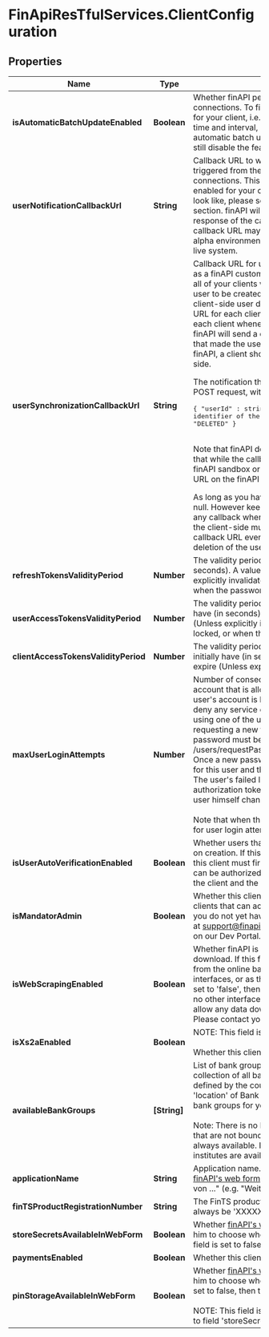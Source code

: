 # FinApiResTfulServices.ClientConfiguration

## Properties
Name | Type | Description | Notes
------------ | ------------- | ------------- | -------------
**isAutomaticBatchUpdateEnabled** | **Boolean** | Whether finAPI performs a regular automatic update of your users' bank connections. To find out how the automatic batch update is configured for your client, i.e. which bank connections get updated, and at which time and interval, please contact your Sys-Admin. Note that even if the automatic batch update is enabled for your client, individual users can still disable the feature for their own bank connections. | 
**userNotificationCallbackUrl** | **String** | Callback URL to which finAPI sends the notification messages that are triggered from the automatic batch update of the users' bank connections. This field is only relevant if the automatic batch update is enabled for your client. For details about what the notification messages look like, please see the documentation in the 'Notification Rules' section. finAPI will call this URL with HTTP method POST. Note that the response of the call is not processed by finAPI. Also note that while the callback URL may be a non-secured (http) URL on the finAPI sandbox or alpha environment, it MUST be a SSL-secured (https) URL on the finAPI live system. | [optional] 
**userSynchronizationCallbackUrl** | **String** | Callback URL for user synchronization. This field should be set if you - as a finAPI customer - have multiple clients using finAPI. In such case, all of your clients will share the same user base, making it possible for a user to be created in one client, but then deleted in another. To keep the client-side user data consistent in all clients, you should set a callback URL for each client. finAPI will send a notification to the callback URL of each client whenever a user of your user base gets deleted. Note that finAPI will send a deletion notification to ALL clients, including the one that made the user deletion request to finAPI. So when deleting a user in finAPI, a client should rely on the callback to delete the user on its own side. <p>The notification that finAPI sends to the clients' callback URLs will be a POST request, with this body: <pre>{    \"userId\" : string // contains the identifier of the deleted user    \"event\" : string // this will always be \"DELETED\" }</pre><br/>Note that finAPI does not process the response of this call. Also note that while the callback URL may be a non-secured (http) URL on the finAPI sandbox or alpha environment, it MUST be a SSL-secured (https) URL on the finAPI live system.</p>As long as you have just one client, you can ignore this field and let it be null. However keep in mind that in this case your client will not receive any callback when a user gets deleted - so the deletion of the user on the client-side must not be forgotten. Of course you may still use the callback URL even for just one client, if you want to implement the deletion of the user on the client-side via the callback from finAPI. | [optional] 
**refreshTokensValidityPeriod** | **Number** | The validity period that newly requested refresh tokens initially have (in seconds). A value of 0 means that the tokens never expire (Unless explicitly invalidated, e.g. by revocation, or when a user gets locked, or when the password is reset for a user). | [optional] 
**userAccessTokensValidityPeriod** | **Number** | The validity period that newly requested access tokens for users initially have (in seconds). A value of 0 means that the tokens never expire (Unless explicitly invalidated, e.g. by revocation, or when a user gets locked, or when the password is reset for a user). | [optional] 
**clientAccessTokensValidityPeriod** | **Number** | The validity period that newly requested access tokens for clients initially have (in seconds). A value of 0 means that the tokens never expire (Unless explicitly invalidated, e.g. by revocation). | [optional] 
**maxUserLoginAttempts** | **Number** | Number of consecutive failed login attempts of a user into his finAPI account that is allowed before finAPI locks the user's account. When a user's account is locked, finAPI will invalidate all user's tokens and it will deny any service call in the context of this user (i.e. any call to a service using one of the user's authorization tokens, as well as the service for requesting a new token for this user). To unlock a user's account, a new password must be set for the account by the client (see the services /users/requestPasswordChange and /users/executePasswordChange). Once a new password has been set, all services will be available again for this user and the user's failed login attempts counter is reset to 0. The user's failed login attempts counter is also reset whenever a new authorization token has been successfully retrieved, or whenever the user himself changes his password.<br/><br/>Note that when this field has a value of 0, it means that there is no limit for user login attempts, i.e. finAPI will never lock user accounts. | 
**isUserAutoVerificationEnabled** | **Boolean** | Whether users that are created with this client are automatically verified on creation. If this field is set to 'false', then any user that is created with this client must first be verified with the \"Verify a user\" service before he can be authorized. If the field is 'true', then no verification is required by the client and the user can be authorized immediately after creation. | 
**isMandatorAdmin** | **Boolean** | Whether this client is a 'Mandator Admin'. Mandator Admins are special clients that can access the 'Mandator Administration' section of finAPI. If you do not yet have credentials for a Mandator Admin, please contact us at support@finapi.io. For further information, please refer to <a href='https://finapi.zendesk.com/hc/en-us/articles/115003661827-Difference-between-app-clients-and-mandator-admin-client' target='_blank'>this article</a> on our Dev Portal. | 
**isWebScrapingEnabled** | **Boolean** | Whether finAPI is allowed to use the WEB_SCRAPER interface for data download. If this field is set to 'true', then finAPI might download data from the online banking websites of banks (either in addition to other interfaces, or as the sole data source for the download). If this field is set to 'false', then finAPI will not use any web scrapers. For banks where no other interface except WEB_SCRAPER is available, finAPI will not allow any data download at all if web scraping is disabled for your client. Please contact your Sys-Admin if you want to change this setting. | 
**isXs2aEnabled** | **Boolean** | NOTE: This field is deprecated and will be removed at some point.<br><br>Whether this client is allowed to access XS2A services. | 
**availableBankGroups** | **[String]** | List of bank groups that are available to this client. A bank group is a collection of all banks that are located in a certain country, and is defined by the country's ISO 3166 ALPHA-2 code (see also field 'location' of Bank resource). If you want to extend or limit the available bank groups for your client, please contact your Sys-Admin.<br/><br/>Note: There is no bank group for international institutes (i.e. institutes that are not bound to any specific country). Instead, those institutes are always available. If this list is empty, it means that ONLY international institutes are available. | 
**applicationName** | **String** | Application name. When an application name is set (e.g. \"My App\"), then <a href='https://finapi.zendesk.com/hc/en-us/articles/360002596391' target='_blank'>finAPI's web form</a> will display a text to the user \"Weiterleitung auf finAPI von ...\" (e.g. \"Weiterleitung auf finAPI von MyApp\"). | [optional] 
**finTSProductRegistrationNumber** | **String** | The FinTS product registration number. If a value is stored, this will always be 'XXXXX'. | [optional] 
**storeSecretsAvailableInWebForm** | **Boolean** | Whether <a href='https://finapi.zendesk.com/hc/en-us/articles/360002596391' target='_blank'>finAPI's web form</a> will provide a checkbox for the user allowing him to choose whether to store login secrets (like a PIN) in finAPI. If this field is set to false, then the user won't have an option to store this data. | 
**paymentsEnabled** | **Boolean** | Whether this client is allowed to do payments | 
**pinStorageAvailableInWebForm** | **Boolean** | Whether <a href='https://finapi.zendesk.com/hc/en-us/articles/360002596391' target='_blank'>finAPI's web form</a> will provide a checkbox for the user allowing him to choose whether to store his banking PIN in finAPI. If this field is set to false, then the user won't have an option to store his PIN.<br><br>NOTE: This field is deprecated and will be removed at some point. Refer to field 'storeSecretsAvailableInWebForm' instead. | 


